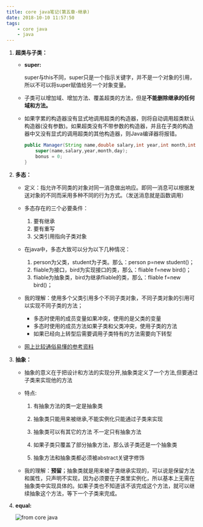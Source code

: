 ```yaml
---
title: core java笔记(第五章-继承)
date: 2018-10-10 11:57:50
tags:
	- core java
	- java
---
```


1. **超类与子类：**

   - **super:**

     super与this不同，super只是一个指示关键字，并不是一个对象的引用，所以不可以将super赋值给另一个对象变量。

   - 子类可以增加域、增加方法、覆盖超类的方法，但是**不能删除继承的任何域和方法。**

   - 如果字累的构造器没有显式地调用超类的构造器，则将自动调用超类默认构造器(没有参数)。如果超类没有不带参数的构造器，并且在子类的构造器中又没有显式的调用超类的其他构造器，则Java编译器将报错。

     ```java
     public Manager(String name,double salary,int year,int month,int day){
         super(name,salary,year,month,day);
         bonus = 0;
     }
     ```

2. **多态：**

   - 定义：指允许不同类的对象对同一消息做出响应。即同一消息可以根据发送对象的不同而采用多种不同的行为方式。（发送消息就是函数调用）

   - 多态存在的三个必要条件：

     1. 要有继承
     2. 要有重写
     3. 父类引用指向子类对象

   - 在java中，多态大致可以分为以下几种情况：

     1. person为父类，student为子类。那么：person p=new student()；
     2. fliable为接口，bird为实现接口的类，那么：fliable f=new bird()；
     3. fliable为抽象类，bird为继承fliable的类，那么：fliable f=new bird()；

   - 我的理解：使用多个父类引用多个不同子类对象，不同子类对象的引用可以实现不同子类的方法；

      - 多态时使用的成员变量如果冲突，使用的是父类的变量
      - 多态时使用的成员方法如果子类和父类冲突，使用子类的方法
      - 如果已经向上转型后需要调用子类特有的方法需要向下转型

   - [网上比较通俗易懂的参考资料](https://blog.csdn.net/lingang1991/article/details/69905944)

3. **抽象：**

   - 抽象的意义在于把设计和方法的实现分开,抽象类定义了一个方法,但要通过子类来实现他的方法

   - 特点:

     1. 有抽象方法的类一定是抽象类

     2. 抽象类只能用来被继承,不能实例化只能通过子类来实现

     3. 抽象类可以有其它的方法  不一定只有抽象方法

     4. 如果子类只覆盖了部分抽象方法，那么该子类还是一个抽象类

     5. 抽象方法和抽象类都必须被abstract关键字修饰
   - 我的理解：**预留**；抽象类就是用来被子类继承实现的，可以说是保留方法和属性，只声明不实现，因为必须要在子类里实例化，所以基本上无需在抽象类中实现具体的。如果子类也不知道该不该完成这个方法，就可以继续抽象这个方法，等下一个子类来完成。

4. **equal:**

   ![from core java](https://ws1.sinaimg.cn/large/6bdd7ec4gy1fw4e42rxwzj212e0ui7nt.jpg)

